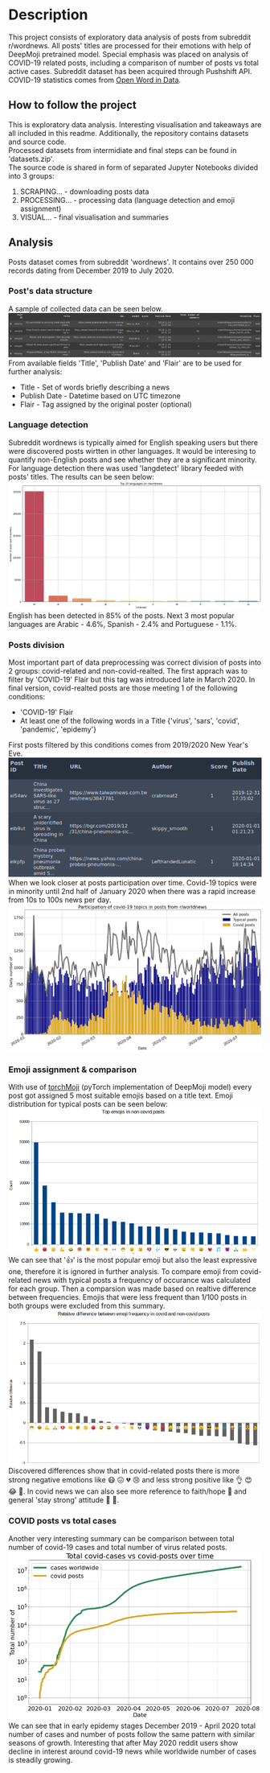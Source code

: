 # Description

This project consists of exploratory data analysis of posts from subreddit r/wordnews. All posts' titles are processed for their emotions with help of DeepMoji pretrained model. Special emphasis was placed on analysis of COVID-19 related posts, including a comparison of number of posts vs total active cases. Subreddit dataset has been acquired through Pushshift API. COVID-19 statistics comes from [Open Word in Data](https://ourworldindata.org/coronavirus-source-data).

## How to follow the project

This is exploratory data analysis. Interesting visualisation and takeaways are all included in this readme. Additionally, the repository contains datasets and source code.<br/>
Processed datasets from intermidiate and final steps can be found in 'datasets.zip'.<br/>
The source code is shared in form of separated Jupyter Notebooks divided into 3 groups:
1. SCRAPING... - downloading posts data
2. PROCESSING... - processing data (language detection and emoji assignment)
3. VISUAL... - final visualisation and summaries

## Analysis

Posts dataset comes from subreddit 'wordnews'. It contains over 250 000 records dating from December 2019 to July 2020.

### Post's data structure

A sample of collected data can be seen below.<br/>
![source data](img/original_data.png)<br/>
From available fields 'Title', 'Publish Date' and 'Flair' are to be used for further analysis:
- Title - Set of words briefly describing a news
- Publish Date - Datetime based on UTC timezone
- Flair - Tag assigned by the original poster (optional)

### Language detection

Subreddit wordnews is typically aimed for English speaking users but there were discovered posts wirtten in other languages. It would be interesing to quantify non-English posts and see whether they are a significant minority. For language detection there was used 'langdetect' library feeded with posts' titles. The results can be seen below:<br/>
![top10 languages](img/top_languages.png)<br/>
English has been detected in 85% of the posts. Next 3 most popular languages are Arabic - 4.6%, Spanish - 2.4% and Portuguese - 1.1%.

### Posts division

Most important part of data preprocessing was correct division of posts into 2 groups: covid-related and non-covid-realted. The first apprach was to filter by 'COVID-19' Flair but this tag was introduced late in March 2020. In final version, covid-realted posts are those meeting 1 of the following conditions:
- 'COVID-19' Flair
- At least one of the following words in a Title {'virus', 'sars', 'covid', 'pandemic', 'epidemy'}
<!-- -->
First posts filtered by this conditions comes from 2019/2020 New Year's Eve.<br/>
![first covid posts](img/covid_news.png)<br/>
When we look closer at posts participation over time. Covid-19 topics were in minority until 2nd half of January 2020 when there was a rapid increase from 10s to 100s news per day.<br/>
![posts participation](img/covid_on_reddit.png)

### Emoji assignment & comparison

With use of [torchMoji](https://github.com/huggingface/torchMoji) (pyTorch implementation of DeepMoji model) every post got assigned 5 most suitable emojis based on a title text. Emoji distribution for typical posts can be seen below:<br/>
![top emoji non-covid](img/top_emoji_non_covid.png)<br/>
We can see that '👍' is the most popular emoji but also the least expressive one, therefore it is ignored in further analysis. To compare emoji from covid-related news with typical posts a frequency of occurance was calculated for each group. Then a comparsion was made based on realtive difference between frequencies. Emojis that were less frequent than 1/100 posts in both groups were excluded from this summary.<br/>
![relative difference](img/relative_emoji.png)<br/>
Discovered differences show that in covid-related posts there is more strong negative emotions like 😷 😖 💔 😢 and less strong positive like 👌 😍 😂 🙌. In covid news we can also see more reference to faith/hope 🙏 and general 'stay strong' attitude 💪 👊.

### COVID posts vs total cases

Another very interesting summary can be comparison between total number of covid-19 cases and total number of virus related posts.<br/>
![cases vs posts](img/posts_vs_cases.png)<br/>
We can see that in early epidemy stages December 2019 - April 2020 total number of cases and number of posts follow the same pattern with similar seasons of growth. Interesting that after May 2020 reddit users show decline in interest around covid-19 news while worldwide number of cases is steadily growing.
